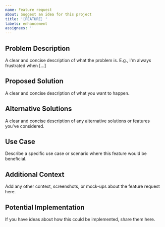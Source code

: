 ```yaml
---
name: Feature request
about: Suggest an idea for this project
title: '[FEATURE] '
labels: enhancement
assignees: ''
---
```


## Problem Description
A clear and concise description of what the problem is. E.g., I'm always frustrated when [...]

## Proposed Solution
A clear and concise description of what you want to happen.

## Alternative Solutions
A clear and concise description of any alternative solutions or features you've considered.

## Use Case
Describe a specific use case or scenario where this feature would be beneficial.

## Additional Context
Add any other context, screenshots, or mock-ups about the feature request here.

## Potential Implementation
If you have ideas about how this could be implemented, share them here.

